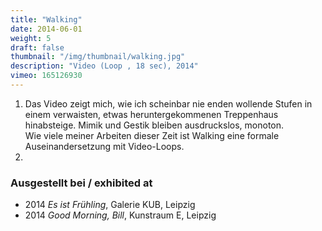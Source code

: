 ```yaml
---
title: "Walking"
date: 2014-06-01
weight: 5
draft: false
thumbnail: "/img/thumbnail/walking.jpg"
description: "Video (Loop , 18 sec), 2014"
vimeo: 165126930
---
```


1. Das Video zeigt mich, wie ich scheinbar nie enden wollende Stufen in einem verwaisten, etwas heruntergekommenen Treppenhaus hinabsteige. Mimik und Gestik bleiben ausdruckslos, monoton. \
Wie viele meiner Arbeiten dieser Zeit ist Walking eine formale Auseinandersetzung mit Video-Loops.
2.

### Ausgestellt bei / exhibited at
* 2014 *Es ist Frühling*, Galerie KUB, Leipzig
*	2014 *Good Morning, Bill*, Kunstraum E, Leipzig
